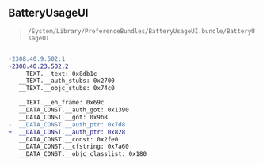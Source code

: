 ## BatteryUsageUI

> `/System/Library/PreferenceBundles/BatteryUsageUI.bundle/BatteryUsageUI`

```diff

-2308.40.9.502.1
+2308.40.23.502.2
   __TEXT.__text: 0x8db1c
   __TEXT.__auth_stubs: 0x2700
   __TEXT.__objc_stubs: 0x74c0

   __TEXT.__eh_frame: 0x69c
   __DATA_CONST.__auth_got: 0x1390
   __DATA_CONST.__got: 0x9b8
-  __DATA_CONST.__auth_ptr: 0x7d8
+  __DATA_CONST.__auth_ptr: 0x828
   __DATA_CONST.__const: 0x2fe0
   __DATA_CONST.__cfstring: 0x7a60
   __DATA_CONST.__objc_classlist: 0x180

```
